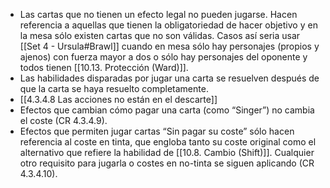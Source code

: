 - Las cartas que no tienen un efecto legal no pueden jugarse. Hacen referencia a aquellas que tienen la obligatoriedad de hacer objetivo y en la mesa sólo existen cartas que no son válidas. Casos así seria usar [[Set 4 - Ursula#Brawl]] cuando en mesa sólo hay personajes (propios y ajenos) con fuerza mayor a dos o sólo hay personajes del oponente y todos tienen [[10.13. Protección (Ward)]].
- Las habilidades disparadas por jugar una carta se resuelven después de que la carta se haya resuelto completamente. 
- [[4.3.4.8 Las acciones no están en el descarte]]    
- Efectos que cambian cómo pagar una carta (como “Singer”) no cambia el coste (CR 4.3.4.9).
- Efectos que permiten jugar cartas “Sin pagar su coste” sólo hacen referencia al coste en tinta, que engloba tanto su coste original como el alternativo que refiere la habilidad de [[10.8. Cambio (Shift)]]. Cualquier otro requisito para jugarla o costes en no-tinta se siguen aplicando (CR 4.3.4.10).    